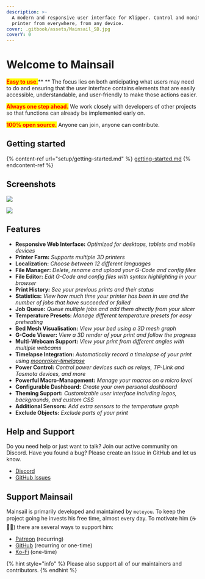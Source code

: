 ```yaml
---
description: >-
  A modern and responsive user interface for Klipper. Control and monitor your
  printer from everywhere, from any device.
cover: .gitbook/assets/Mainsail_SB.jpg
coverY: 0
---
```


# Welcome to Mainsail

<mark style="color:red;">**Easy to use.**</mark>** ** The focus lies on both anticipating what users may need to do and ensuring that the user interface contains elements that are easily accessible, understandable, and user-friendly to make those actions easier.

<mark style="color:red;">**Always one step ahead.**</mark> We work closely with developers of other projects so that functions can already be implemented early on.

<mark style="color:red;">**100% open source.**</mark> Anyone can join, anyone can contribute.

## Getting started

{% content-ref url="setup/getting-started.md" %}
[getting-started.md](setup/getting-started.md)
{% endcontent-ref %}

## Screenshots

![](https://docs.mainsail.xyz/assets/img/screenshot.png)

![](https://docs.mainsail.xyz/assets/img/features.png)

## Features

* **Responsive Web Interface:** _Optimized for desktops, tablets and mobile devices_
* **Printer Farm:** _Supports multiple 3D printers_
* **Localization:** _Choose between 12 different languages_
* **File Manager:** _Delete, rename and upload your G-Code and config files_
* **File Editor:** _Edit G-Code and config files with syntax highlighting in your browser_
* **Print History:** _See your previous prints and their status_
* **Statistics:** _View how much time your printer has been in use and the number of jobs that have succeeded or failed_
* **Job Queue:** _Queue multiple jobs and add them directly from your slicer_
* **Temperature Presets:** _Manage different temperature presets for easy preheating_
* **Bed Mesh Visualisation:** _View your bed using a 3D mesh graph_
* **G-Code Viewer:** _View a 3D render of your print and follow the progress_
* **Multi-Webcam Support:** _View your print from different angles with multiple webcams_
* **Timelapse Integration:** _Automatically record a timelapse of your print using_ [_moonraker-timelapse_](https://github.com/mainsail-crew/moonraker-timelapse)
* **Power Control:** _Control power devices such as relays, TP-Link and Tasmota devices, and more_
* **Powerful Macro-Management:** _Manage your macros on a micro level_
* **Configurable Dashboard:** _Create your own personal dashboard_
* **Theming Support:** _Customizable user interface including logos, backgrounds, and custom CSS_
* **Additional Sensors:** _Add extra sensors to the temperature graph_
* **Exclude Objects:** _Exclude parts of your print_

## Help and Support

Do you need help or just want to talk? Join our active community on Discord. Have you found a bug? Please create an Issue in GitHub and let us know.

* [Discord](https://discord.gg/skWTwTD)
* [GitHub Issues](https://github.com/mainsail-crew/mainsail/issues)

## Support Mainsail

Mainsail is primarily developed and maintained by `meteyou`. To keep the project going he invests his free time, almost every day. To motivate him (☕🍺😜) there are several ways to support him:

* [Patreon](https://www.patreon.com/meteyou) (recurring)
* [GitHub](https://github.com/sponsors/mainsail-crew) (recurring or one-time)
* [Ko-Fi](https://ko-fi.com/mainsail) (one-time)

{% hint style="info" %}
Please also support all of our maintainers and contributors.
{% endhint %}
